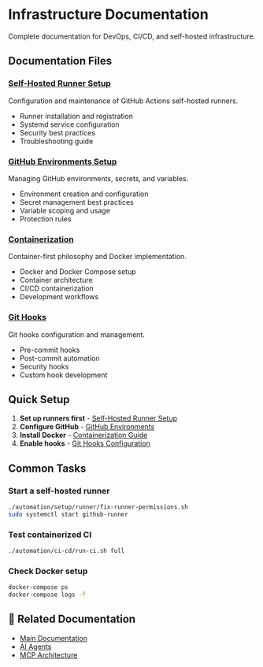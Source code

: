 # Infrastructure Documentation

Complete documentation for DevOps, CI/CD, and self-hosted infrastructure.

## Documentation Files

### [Self-Hosted Runner Setup](./self-hosted-runner.md)
Configuration and maintenance of GitHub Actions self-hosted runners.
- Runner installation and registration
- Systemd service configuration
- Security best practices
- Troubleshooting guide

### [GitHub Environments Setup](./github-environments.md)
Managing GitHub environments, secrets, and variables.
- Environment creation and configuration
- Secret management best practices
- Variable scoping and usage
- Protection rules

### [Containerization](./containerization.md)
Container-first philosophy and Docker implementation.
- Docker and Docker Compose setup
- Container architecture
- CI/CD containerization
- Development workflows

### [Git Hooks](./git-hooks.md)
Git hooks configuration and management.
- Pre-commit hooks
- Post-commit automation
- Security hooks
- Custom hook development

## Quick Setup

1. **Set up runners first** - [Self-Hosted Runner Setup](./self-hosted-runner.md)
2. **Configure GitHub** - [GitHub Environments](./github-environments.md)
3. **Install Docker** - [Containerization Guide](./containerization.md)
4. **Enable hooks** - [Git Hooks Configuration](./git-hooks.md)

## Common Tasks

### Start a self-hosted runner
```bash
./automation/setup/runner/fix-runner-permissions.sh
sudo systemctl start github-runner
```

### Test containerized CI
```bash
./automation/ci-cd/run-ci.sh full
```

### Check Docker setup
```bash
docker-compose ps
docker-compose logs -f
```

## 📖 Related Documentation

- [Main Documentation](../README.md)
- [AI Agents](../ai-agents/)
- [MCP Architecture](../mcp/)
